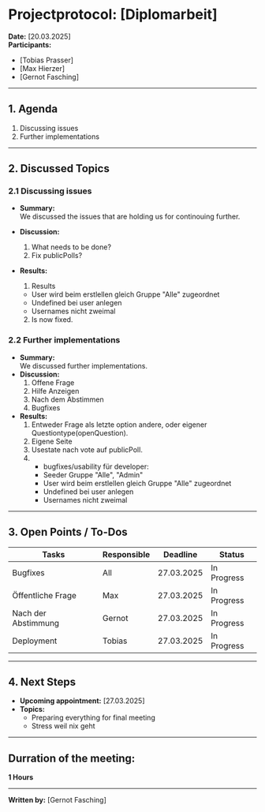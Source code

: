 # Projectprotocol: **[Diplomarbeit]**

**Date:** [20.03.2025]  
**Participants:**  
- [Tobias Prasser]  
- [Max Hierzer]  
- [Gernot Fasching]  

---

## 1. Agenda
1. Discussing issues 
2. Further implementations


---

## 2. Discussed Topics
### 2.1 Discussing issues
- **Summary:**  
  We discussed the issues that are holding us for continouing further.
- **Discussion:**  
  1. What needs to be done?
  2. Fix publicPolls?
- **Results:** 
  1. Results
    - User wird beim erstlellen gleich Gruppe "Alle" zugeordnet
    - Undefined bei user anlegen
    - Usernames nicht zweimal
  
  2. Is now fixed.

### 2.2 Further implementations
- **Summary:**  
  We discussed further implementations.
- **Discussion:**  
  1. Offene Frage
  2. Hilfe Anzeigen
  3. Nach dem Abstimmen
  4. Bugfixes
- **Results:**  
  1. Entweder Frage als letzte option andere, oder eigener Questiontype(openQuestion).
  2. Eigene Seite
  3. Usestate nach vote auf publicPoll.
  4. - bugfixes/usability für developer:
      - Seeder Gruppe "Alle", "Admin"
      - User wird beim erstlellen gleich Gruppe "Alle" zugeordnet
      - Undefined bei user anlegen
      - Usernames nicht zweimal


---

## 3. Open Points / To-Dos
| Tasks               | Responsible    | Deadline       | Status       |
|---------------------|----------------|----------------|--------------|
| Bugfixes            | All            | 27.03.2025     | In Progress  |
| Öffentliche Frage   | Max            | 27.03.2025     | In Progress  |
| Nach der Abstimmung | Gernot         | 27.03.2025     | In Progress  |
| Deployment          | Tobias         | 27.03.2025     | In Progress  |

---

## 4. Next Steps
- **Upcoming appointment:** [27.03.2025]  
- **Topics:**  
  - Preparing everything for final meeting
  - Stress weil nix geht

---

## Durration of the meeting:
 **1 Hours**

---

**Written by:** [Gernot Fasching]
